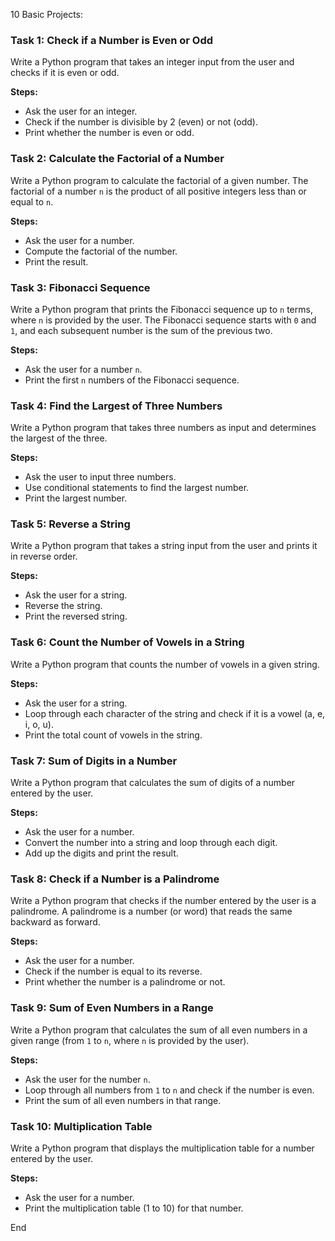 10 Basic Projects: 


### Task 1: Check if a Number is Even or Odd
Write a Python program that takes an integer input from the user and checks if it is even or odd.

**Steps:**
- Ask the user for an integer.
- Check if the number is divisible by 2 (even) or not (odd).
- Print whether the number is even or odd.


### Task 2: Calculate the Factorial of a Number
Write a Python program to calculate the factorial of a given number. The factorial of a number `n` is the product of all positive integers less than or equal to `n`.

**Steps:**
- Ask the user for a number.
- Compute the factorial of the number.
- Print the result.


### Task 3: Fibonacci Sequence
Write a Python program that prints the Fibonacci sequence up to `n` terms, where `n` is provided by the user. The Fibonacci sequence starts with `0` and `1`, and each subsequent number is the sum of the previous two.

**Steps:**
- Ask the user for a number `n`.
- Print the first `n` numbers of the Fibonacci sequence.


### Task 4: Find the Largest of Three Numbers
Write a Python program that takes three numbers as input and determines the largest of the three.

**Steps:**
- Ask the user to input three numbers.
- Use conditional statements to find the largest number.
- Print the largest number.

### Task 5: Reverse a String
Write a Python program that takes a string input from the user and prints it in reverse order.

**Steps:**
- Ask the user for a string.
- Reverse the string.
- Print the reversed string.

### Task 6: Count the Number of Vowels in a String
Write a Python program that counts the number of vowels in a given string.

**Steps:**
- Ask the user for a string.
- Loop through each character of the string and check if it is a vowel (a, e, i, o, u).
- Print the total count of vowels in the string.

### Task 7: Sum of Digits in a Number
Write a Python program that calculates the sum of digits of a number entered by the user.

**Steps:**
- Ask the user for a number.
- Convert the number into a string and loop through each digit.
- Add up the digits and print the result.


### Task 8: Check if a Number is a Palindrome
Write a Python program that checks if the number entered by the user is a palindrome. A palindrome is a number (or word) that reads the same backward as forward.

**Steps:**
- Ask the user for a number.
- Check if the number is equal to its reverse.
- Print whether the number is a palindrome or not.


### Task 9: Sum of Even Numbers in a Range
Write a Python program that calculates the sum of all even numbers in a given range (from `1` to `n`, where `n` is provided by the user).

**Steps:**
- Ask the user for the number `n`.
- Loop through all numbers from `1` to `n` and check if the number is even.
- Print the sum of all even numbers in that range.


### Task 10: Multiplication Table
Write a Python program that displays the multiplication table for a number entered by the user.

**Steps:**
- Ask the user for a number.
- Print the multiplication table (1 to 10) for that number.

End 
